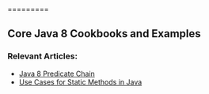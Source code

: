 =========

## Core Java 8 Cookbooks and Examples

### Relevant Articles: 
- [Java 8 Predicate Chain](https://www.baeldung.com/java-predicate-chain)
- [Use Cases for Static Methods in Java](https://www.baeldung.com/java-static-methods-use-cases)
